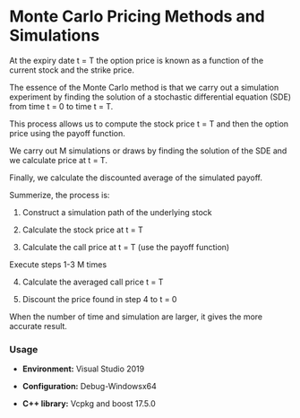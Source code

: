 # Monte Carlo Pricing Methods and Simulations

At the expiry date t = T the option price is known as a function of the current stock and the strike price. 

The essence of the Monte Carlo method is that we carry out a simulation experiment
by finding the solution of a stochastic differential equation (SDE) from time t = 0 to time t = T.

This process allows us to compute the stock price t = T and then the option price using the payoff function.

We carry out M simulations or draws by finding the solution of the SDE and we calculate price at t = T.

Finally, we calculate the discounted average of the simulated payoff.

Summerize, the process is:

1. Construct a simulation path of the underlying stock

2. Calculate the stock price at t = T

3. Calculate the call price at t = T (use the payoff function)

Execute steps 1-3 M times

4. Calculate the averaged call price t = T

5. Discount the price found in step 4 to t = 0

When the number of time and simulation are larger, it gives the more accurate result.

### Usage

* **Environment:** Visual Studio 2019 

* **Configuration:** Debug-Windowsx64

* **C++ library:** Vcpkg and boost 17.5.0
